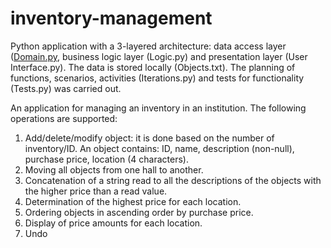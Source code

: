 # inventory-management

Python application with a 3-layered architecture: data access layer ([Domain.py](https://github.com/Iri25/inventory-management/InventoryManagement/Domain.py), business logic layer (Logic.py) and presentation layer (User Interface.py). The data is stored locally (Objects.txt). The planning of functions, scenarios, activities (Iterations.py) and  tests for functionality (Tests.py) was carried out.

An application for managing an inventory in an institution. The following operations are supported:
1. Add/delete/modify object: it is done based on the number of inventory/ID. An object contains: ID, name, description (non-null), purchase price, location (4 characters).
2. Moving all objects from one hall to another.
3. Concatenation of a string read to all the descriptions of the objects with the higher price than a read value.
4. Determination of the highest price for each location.
5. Ordering objects in ascending order by purchase price.
6. Display of price amounts for each location.
7. Undo
